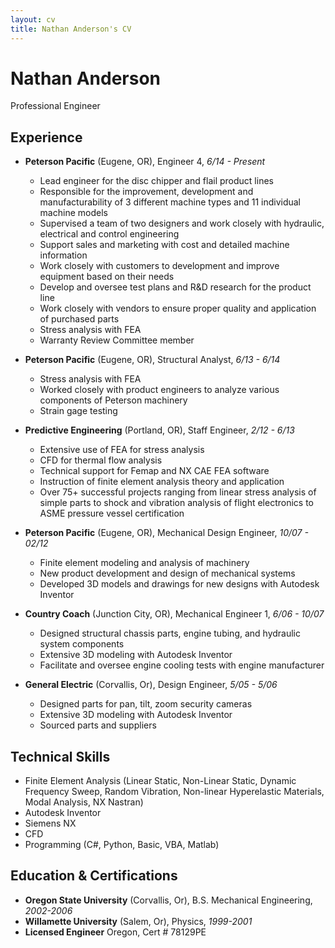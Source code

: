 ```yaml
---
layout: cv
title: Nathan Anderson's CV
---
```

# Nathan Anderson
Professional Engineer



## Experience
- **Peterson Pacific** (Eugene, OR), Engineer 4, _6/14 - Present_
  - Lead engineer for the disc chipper and flail product lines 
  - Responsible for the improvement, development and manufacturability of 3 different machine types and 11 individual machine models
  - Supervised a team of two designers and work closely with hydraulic, electrical and control engineering
  - Support sales and marketing with cost and detailed machine information 
  - Work closely with customers to development and improve equipment based on their needs
  - Develop and oversee test plans and R&D research for the product line
  - Work closely with vendors to ensure proper quality and application of purchased parts
  - Stress analysis with FEA
  - Warranty Review Committee member
  
- **Peterson Pacific** (Eugene, OR), Structural Analyst, _6/13 - 6/14_
  - Stress analysis with FEA
  - Worked closely with product engineers to analyze various components of Peterson machinery
  - Strain gage testing
  
- **Predictive Engineering** (Portland, OR), Staff Engineer, _2/12 - 6/13_
  - Extensive use of FEA for stress analysis
  - CFD for thermal flow analysis
  - Technical support for Femap and NX CAE FEA software
  - Instruction of finite element analysis theory and application
  - Over 75+ successful projects ranging from linear stress analysis of simple parts to shock and vibration analysis of flight electronics to ASME pressure vessel certification

- **Peterson Pacific** (Eugene, OR), Mechanical Design Engineer, _10/07 - 02/12_
  - Finite element modeling and analysis of machinery
  - New product development and design of mechanical systems
  - Developed 3D models and drawings for new designs with Autodesk Inventor

- **Country Coach** (Junction City, OR), Mechanical Engineer 1, _6/06 - 10/07_
  - Designed structural chassis parts, engine tubing, and hydraulic system components
  - Extensive 3D modeling with Autodesk Inventor
  - Facilitate and oversee engine cooling tests with engine manufacturer
  
- **General Electric** (Corvallis, Or), Design Engineer, _5/05 - 5/06_
  - Designed parts for pan, tilt, zoom security cameras
  - Extensive 3D modeling with Autodesk Inventor
  - Sourced parts and suppliers

## Technical Skills
- Finite Element Analysis (Linear Static, Non-Linear Static, Dynamic Frequency Sweep, Random Vibration, Non-linear Hyperelastic Materials, Modal Analysis, NX Nastran)
- Autodesk Inventor
- Siemens NX
- CFD
- Programming (C#, Python, Basic, VBA, Matlab)

## Education & Certifications
- **Oregon State University** (Corvallis, Or), B.S. Mechanical Engineering,  _2002-2006_
- **Willamette University** (Salem, Or), Physics, _1999-2001_
- **Licensed Engineer** Oregon, Cert # 78129PE

